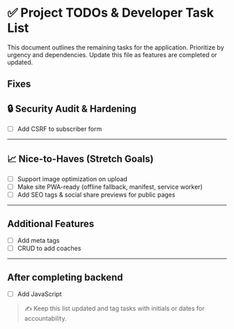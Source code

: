 # ✅ Project TODOs & Developer Task List

This document outlines the remaining tasks for the application. Prioritize by urgency and dependencies. Update this file as features are completed or updated.

## Fixes

## 🔒 Security Audit & Hardening

- [ ] Add CSRF to subscriber form

---

## 📈 Nice-to-Haves (Stretch Goals)

- [ ] Support image optimization on upload
- [ ] Make site PWA-ready (offline fallback, manifest, service worker)
- [ ] Add SEO tags & social share previews for public pages

---

## Additional Features

- [ ] Add meta tags
- [ ] CRUD to add coaches

---

## After completing backend

- [ ] Add JavaScript

> ✍️ Keep this list updated and tag tasks with initials or dates for accountability.

